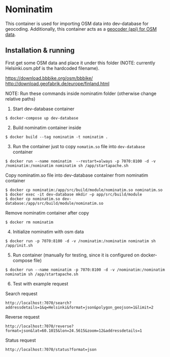 # Nominatim

This container is used for importing OSM data into dev-database for geocoding. Additionally, this container acts as a [geocoder (api) for OSM data](https://nominatim.org/).

## Installation & running

First get some OSM data and place it under this folder (NOTE: currently Helsinki.osm.pbf is the hardcoded filename).

https://download.bbbike.org/osm/bbbike/
http://download.geofabrik.de/europe/finland.html

NOTE: Run these commands inside nominatim folder (otherwise change relative paths)

1. Start dev-database container

`$ docker-compose up dev-database`

2. Build nominatim container inside

`$ docker build --tag nominatim -t nominatim .`

3. Run the container just to copy `nomatim.so` file into `dev-database` container

`$ docker run --name nominatim  --restart=always -p 7070:8100 -d -v /nominatim:/nominatim nominatim sh /app/startapache.sh`

Copy nominatim.so file into dev-database container from nominatim container

```
$ docker cp nominatim:/app/src/build/module/nominatim.so nominatim.so
$ docker exec -it dev-database mkdir –p app/src/build/module
$ docker cp nominatim.so dev-database:/app/src/build/module/nominatim.so
```

Remove nominatim container after copy

`$ docker rm nominatim`

4. Initialize nominatim with osm data

`$ docker run -p 7070:8100 -d -v /nominatim:/nominatim nominatim sh /app/init.sh`

5. Run container (manually for testing, since it is configured on docker-compose file)

`$ docker run --name nominatim -p 7070:8100 -d -v /nominatim:/nominatim nominatim sh /app/startapache.sh`

6. Test with example request

Search request

`http://localhost:7070/search?addressdetails=1&q=Helsinki&format=json&polygon_geojson=1&limit=2`

Reverse request

`http://localhost:7070/reverse?format=json&lat=60.1015&lon=24.5615&zoom=12&addressdetails=1`

Status request

`http://localhost:7070/status?format=json`
